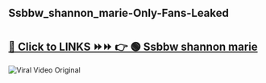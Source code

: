 
 ## Ssbbw_shannon_marie-Only-Fans-Leaked

# <h2><a href="https://clipsfans.com/Ssbbw_shannon_marie&ref=git">🔗 Click to LINKS ⏩⏩ 👉 🟢 Ssbbw shannon marie </a></h2>

<a href="https://clipsfans.com/Ssbbw_shannon_marie&ref=git" rel="nofollow" data-target="animated-image.originalLink"><img src="https://i.ibb.co.com/xMMVF88/686577567.gif" alt="Viral Video Original" style="max-width: 100%; display: inline-block;" data-target="animated-image.originalImage"></a>
